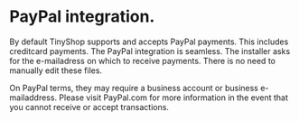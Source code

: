 # PayPal integration.

By default TinyShop supports and accepts PayPal payments. This includes creditcard payments. The PayPal integration is seamless. The installer asks for the e-mailadress on which to receive payments. There is no need to manually edit these files.

On PayPal terms, they may require a business account or business e-mailaddress. Please visit PayPal.com for more information in the event that you cannot receive or accept transactions.
